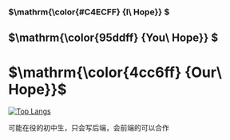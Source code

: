 ### $\mathrm{\color{#C4ECFF} {I\ Hope}} $

## $\mathrm{\color{95ddff} {You\ Hope}} $

# $\mathrm{\color{4cc6ff} {Our\ Hope}}$

[![Top Langs](https://github-readme-stats.vercel.app/api/top-langs/?username=Hope666666&layout=compact)](https://github.com/anuraghazra/github-readme-stats)

可能在役的初中生，只会写后端，会前端的可以合作

<!--
**Hope666666/Hope666666** is a ✨ _special_ ✨ repository because its `README.md` (this file) appears on your GitHub profile.

Here are some ideas to get you started:

- 🔭 I’m currently working on ...
- 🌱 I’m currently learning ...
- 👯 I’m looking to collaborate on ...
- 🤔 I’m looking for help with ...
- 💬 Ask me about ...
- 📫 How to reach me: ...
- 😄 Pronouns: ...
- ⚡ Fun fact: ...
-->
